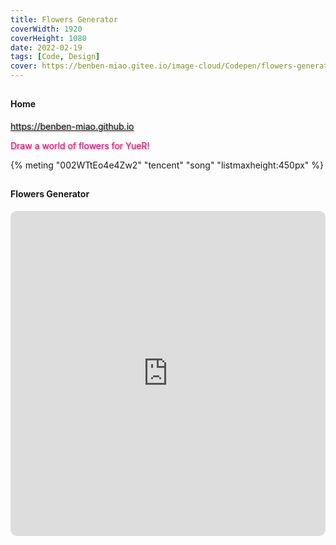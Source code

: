```yaml
---
title: Flowers Generator
coverWidth: 1920
coverHeight: 1080
date: 2022-02-19
tags: [Code, Design]
cover: https://benben-miao.gitee.io/image-cloud/Codepen/flowers-generator.png
---
```


<!-- <div style="background-color: #eeeeee; width: 120px; padding:5px 20px; border-radius: 3px;">Read More</div> -->
<!-- more -->

## 
#### Home
<div class="card">
  <a href="https://benben-miao.github.io" style="text-shadow: 1px 1px 3px #888;">https://benben-miao.github.io</a>
  <p style="text-shadow: 1px 1px 3px #888; color: #ff0088;">Draw a world of flowers for YueR!</p>
</div>

{% meting "002WTtEo4e4Zw2" "tencent" "song" "listmaxheight:450px" %}

## 
#### Flowers Generator
<div class="frame">
  <iframe frameborder="0" allowfullscreen mozallowfullscreen="true" webkitallowfullscreen="true" allow="fullscreen; autoplay; vr" 
  style="width: 100%; height: 520px; border-radius: 10px;" 
  src="https://benben-miao.gitee.io/beautiful-code/flowers-generator/dist/index.html">
  </iframe>
</div>